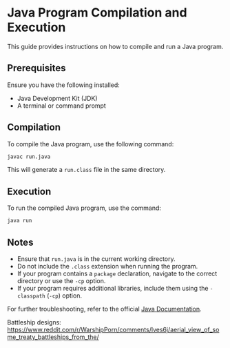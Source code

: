 # Java Program Compilation and Execution

This guide provides instructions on how to compile and run a Java program.

## Prerequisites

Ensure you have the following installed:

- Java Development Kit (JDK)
- A terminal or command prompt

## Compilation

To compile the Java program, use the following command:

```bash
javac run.java
```

This will generate a `run.class` file in the same directory.

## Execution

To run the compiled Java program, use the command:

```bash
java run
```

## Notes

- Ensure that `run.java` is in the current working directory.
- Do not include the `.class` extension when running the program.
- If your program contains a `package` declaration, navigate to the correct directory or use the `-cp` option.
- If your program requires additional libraries, include them using the `-classpath` (`-cp`) option.

For further troubleshooting, refer to the official [Java Documentation](https://docs.oracle.com/en/java/).


Battleship designs:
https://www.reddit.com/r/WarshipPorn/comments/lves6j/aerial_view_of_some_treaty_battleships_from_the/
